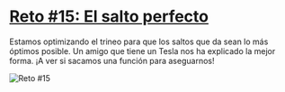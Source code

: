 # [Reto #15: El salto perfecto](https://adventjs.dev/challenges/15)

Estamos optimizando el trineo para que los saltos que da sean lo más óptimos posible. Un amigo que tiene un Tesla nos ha explicado la mejor forma. ¡A ver si sacamos una función para aseguarnos!

![Reto #15](https://2021.adventjs.dev/fly.png)

